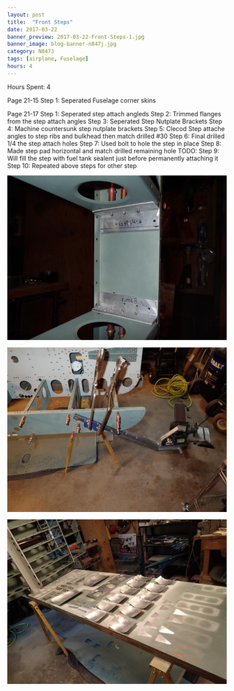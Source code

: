 ```yaml
---
layout: post
title:  "Front Steps"
date: 2017-03-22
banner_preview: 2017-03-22-Front-Steps-1.jpg
banner_image: blog-banner-n847j.jpg
category: N847J
tags: [airplane, Fuselage]
hours: 4
---
```



Hours Spent: 4

Page 21-15
Step 1: Seperated Fuselage corner skins

Page 21-17
Step 1: Seperated step attach angleds
Step 2: Trimmed flanges from the step attach angles
Step 3: Seperated Step Nutplate Brackets
Step 4: Machine countersunk step nutplate brackets
Step 5: Clecod Step attache angles to step ribs and bulkhead then match drilled #30
Step 6: Final drilled 1/4 the step attach holes
Step 7: Used bolt to hole the step in place
Step 8: Made step pad horizontal and match drilled remaining hole
TODO: Step 9: Will fill the step with fuel tank sealent just before permanently attaching it
Step 10: Repeated above steps for other step

![](/assets/images/2017-03-22-Front-Steps-1.jpg)

![](/assets/images/2017-03-22-Front-Steps-2.jpg)

![](/assets/images/2017-03-22-Front-Steps-3.jpg)
